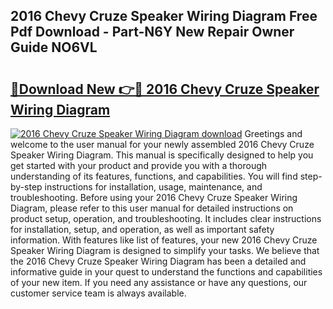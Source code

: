 ## 2016 Chevy Cruze Speaker Wiring Diagram Free Pdf Download - Part-N6Y New Repair Owner Guide NO6VL

# <h2><a href="http://dfov306.blite.top/?on=2016+Chevy+Cruze+Speaker+Wiring+Diagram">🔗Download New 👉🔴 2016 Chevy Cruze Speaker Wiring Diagram</a></h2>

[![2016 Chevy Cruze Speaker Wiring Diagram download](https://i.imgur.com/lujVjoI.png)](http://dfov306.blite.top/?on=2016+Chevy+Cruze+Speaker+Wiring+Diagram)
Greetings and welcome to the user manual for your newly assembled 2016 Chevy Cruze Speaker Wiring Diagram. This manual is specifically designed to help you get started with your product and provide you with a thorough understanding of its features, functions, and capabilities. You will find step-by-step instructions for installation, usage, maintenance, and troubleshooting. Before using your 2016 Chevy Cruze Speaker Wiring Diagram, please refer to this user manual for detailed instructions on product setup, operation, and troubleshooting. It includes clear instructions for installation, setup, and operation, as well as important safety information. With features like list of features, your new 2016 Chevy Cruze Speaker Wiring Diagram is designed to simplify your tasks. We believe that the 2016 Chevy Cruze Speaker Wiring Diagram has been a detailed and informative guide in your quest to understand the functions and capabilities of your new item. If you need any assistance or have any questions, our customer service team is always available.
